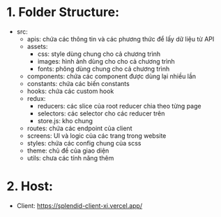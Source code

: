 # 1. Folder Structure:
- src:
  + apis: chứa các thông tin và các phương thức để lấy dữ liệu từ API
  + assets: 
    + css: style dùng chung cho cả chương trình
    + images: hình ảnh dùng cho cho cả chương trình
    + fonts: phông dùng chung cho cả chương trình  
  + components: chứa các component được dùng lại nhiều lần
  + constants: chứa các biến constants
  + hooks: chứa các custom hook
  + redux:
    + reducers: các slice của root reducer chia theo từng page 
    + selectors: các selector cho các reducer trên
    + store.js: kho chung
  + routes: chứa các endpoint của client
  + screens: UI và logic của các trang trong website
  + styles: chứa các config chung của scss
  + theme: chủ đề của giao diện
  + utils: chưa các tính năng thêm
      


# 2. Host: 
-   Client: https://splendid-client-xi.vercel.app/
